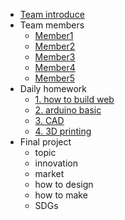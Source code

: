 -  [Team introduce](Team-introduce/Team-introduce.md)
- Team members
  - [Member1](Teammembers/Member1.md)
  - [Member2](Teammembers/Member2.md)
  - [Member3](Teammembers/Member3.md)
  - [Member4](Teammembers/Member4.md)
  - [Member5]()
- Daily homework
  - [1. how to build web](class/1pm/1pm-web.md)
  - [2. arduino basic]()
  - [3. CAD]()
  - [4. 3D printing]()
- Final project
  - topic
  - innovation
  - market
  - how to design 
  - how to make
  - SDGs